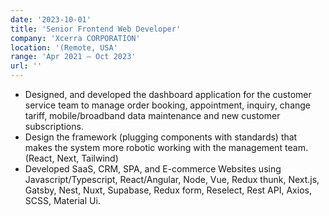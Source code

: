 ```yaml
---
date: '2023-10-01'
title: 'Senior Frontend Web Developer'
company: 'Xcerra CORPORATION'
location: '(Remote, USA'
range: 'Apr 2021 – Oct 2023'
url: ''
---
```


- Designed, and developed the dashboard application for the customer service team to manage order booking, appointment, inquiry, change tariff, mobile/broadband data maintenance and new customer subscriptions.
- Design the framework (plugging components with standards) that makes the system more robotic working with the management team. (React, Next, Tailwind)
- Developed SaaS, CRM, SPA, and E-commerce Websites using Javascript/Typescript, React/Angular, Node, Vue, Redux thunk, Next.js, Gatsby, Nest, Nuxt, Supabase, Redux form, Reselect, Rest API, Axios, SCSS, Material Ui.
